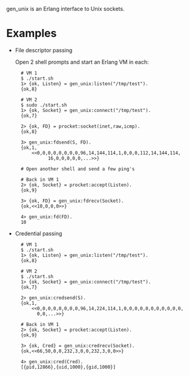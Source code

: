 gen\_unix is an Erlang interface to Unix sockets.

Examples
========

* File descriptor passing

  Open 2 shell prompts and start an Erlang VM in each:

        # VM 1
        $ ./start.sh
        1> {ok, Listen} = gen_unix:listen("/tmp/test").
        {ok,8}

        # VM 2
        $ sudo ./start.sh
        1> {ok, Socket} = gen_unix:connect("/tmp/test").
        {ok,7}

        2> {ok, FD} = procket:socket(inet,raw,icmp).
        {ok,8}

        3> gen_unix:fdsend(S, FD).
        {ok,1,
            <<0,0,0,0,0,0,0,0,96,14,144,114,1,0,0,0,112,14,144,114,
                  16,0,0,0,0,0,...>>}

        # Open another shell and send a few ping's

        # Back in VM 1
        2> {ok, Socket} = procket:accept(Listen).
        {ok,9}

        3> {ok, FD} = gen_unix:fdrecv(Socket).
        {ok,<<10,0,0,0>>}

        4> gen_unix:fd(FD).
        10

* Credential passing

        # VM 1
        $ ./start.sh
        1> {ok, Listen} = gen_unix:listen("/tmp/test").
        {ok,8}

        # VM 2
        $ ./start.sh
        1> {ok, Socket} = gen_unix:connect("/tmp/test").
        {ok,7}

        2> gen_unix:credsend(S).
        {ok,1,
            <<0,0,0,0,0,0,0,0,96,14,224,114,1,0,0,0,0,0,0,0,0,0,0,0,
              0,0,...>>}

        # Back in VM 1
        2> {ok, Socket} = procket:accept(Listen).
        {ok,9}

        3> {ok, Cred} = gen_unix:credrecv(Socket).
        {ok,<<66,50,0,0,232,3,0,0,232,3,0,0>>}

        4> gen_unix:cred(Cred).
        [{pid,12866},{uid,1000},{gid,1000}]
